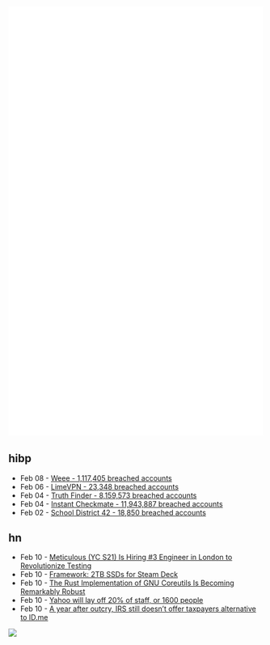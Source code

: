 ![Metrics](https://raw.githubusercontent.com/phixion/phixion/master/metrics.svg)

## hibp

<!--
for https://github.com/phixion/phixion/blob/main/.github/workflows/feeds.yml
-->
<!--START_SECTION:haveibeenpwnd-->
- Feb 08 - [Weee - 1,117,405 breached accounts](https://haveibeenpwned.com/PwnedWebsites#Weee)
- Feb 06 - [LimeVPN - 23,348 breached accounts](https://haveibeenpwned.com/PwnedWebsites#LimeVPN)
- Feb 04 - [Truth Finder - 8,159,573 breached accounts](https://haveibeenpwned.com/PwnedWebsites#TruthFinder)
- Feb 04 - [Instant Checkmate - 11,943,887 breached accounts](https://haveibeenpwned.com/PwnedWebsites#InstantCheckmate)
- Feb 02 - [School District 42 - 18,850 breached accounts](https://haveibeenpwned.com/PwnedWebsites#SchoolDistrict42)
<!--END_SECTION:haveibeenpwnd-->

## hn

<!--
for https://github.com/phixion/phixion/blob/main/.github/workflows/feeds.yml
-->
<!--START_SECTION:hn-->
- Feb 10 - [Meticulous (YC S21) Is Hiring #3 Engineer in London to Revolutionize Testing](https://news.ycombinator.com/item?id=34736554)
- Feb 10 - [Framework: 2TB SSDs for Steam Deck](https://frame.work/blog/now-offering-2tb-ssds-for-steam-deck-in-the-framework)
- Feb 10 - [The Rust Implementation of GNU Coreutils Is Becoming Remarkably Robust](https://www.phoronix.com/news/Rust-Coreutils-uutils-2023)
- Feb 10 - [Yahoo will lay off 20% of staff, or 1600 people](https://techcrunch.com/2023/02/09/yahoo-will-lay-off-20-of-staff-or-1600-people/)
- Feb 10 - [A year after outcry, IRS still doesn’t offer taxpayers alternative to ID.me](https://cyberscoop.com/irs-facial-recognition-identity-privacy/)
<!--END_SECTION:hn-->

<!--
for https://yhype.me
-->
![](https://hit.yhype.me/github/profile?user_id=13013670)
